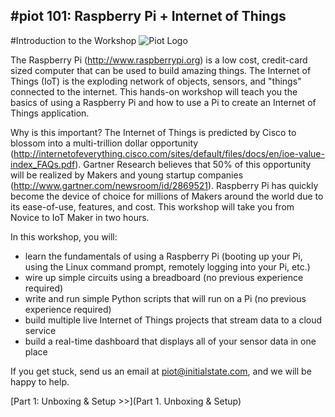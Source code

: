 #piot 101: Raspberry Pi + Internet of Things
---

#Introduction to the Workshop
![Piot Logo](https://github.com/InitialState/piot-101/wiki/img/piot_101_logo.png)

The Raspberry Pi (http://www.raspberrypi.org) is a low cost, credit-card sized computer that can be used to build amazing things. The Internet of Things (IoT) is the exploding network of objects, sensors, and "things" connected to the internet. This hands-on workshop will teach you the basics of using a Raspberry Pi and how to use a Pi to create an Internet of Things application.


Why is this important? The Internet of Things is predicted by Cisco to blossom into a multi-trillion dollar opportunity (http://internetofeverything.cisco.com/sites/default/files/docs/en/ioe-value-index_FAQs.pdf). Gartner Research believes that 50% of this opportunity will be realized by Makers and young startup companies (http://www.gartner.com/newsroom/id/2869521). Raspberry Pi has quickly become the device of choice for millions of Makers around the world due to its ease-of-use, features, and cost. This workshop will take you from Novice to IoT Maker in two hours.

In this workshop, you will:
- learn the fundamentals of using a Raspberry Pi (booting up your Pi, using
the Linux command prompt, remotely logging into your Pi, etc.)
- wire up simple circuits using a breadboard (no previous experience
required)
- write and run simple Python scripts that will run on a Pi (no previous
experience required)
- build multiple live Internet of Things projects that stream data to a cloud
service
- build a real-time dashboard that displays all of your sensor data in one place

If you get stuck, send us an email at [piot@initialstate.com](mailto:piot@initialstate.com), and we will be happy to help.

[Part 1: Unboxing & Setup >>](Part 1. Unboxing & Setup)